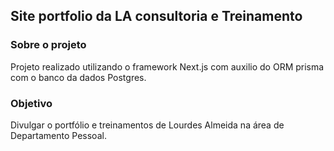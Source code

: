 ## Site portfolio da LA consultoria e Treinamento

### Sobre o projeto
Projeto realizado utilizando o framework Next.js com auxilio do ORM prisma com o banco da dados Postgres.

### Objetivo
Divulgar o portfólio e treinamentos de Lourdes Almeida na área de Departamento Pessoal.
